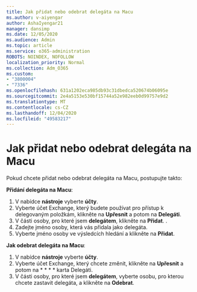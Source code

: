```yaml
---
title: Jak přidat nebo odebrat delegáta na Macu
ms.author: v-aiyengar
author: AshaIyengar21
manager: dansimp
ms.date: 12/05/2020
ms.audience: Admin
ms.topic: article
ms.service: o365-administration
ROBOTS: NOINDEX, NOFOLLOW
localization_priority: Normal
ms.collection: Adm_O365
ms.custom:
- "3800004"
- "7336"
ms.openlocfilehash: 631a1202eca985db93c31dbedca520674b06095e
ms.sourcegitcommit: 2e4a5153e530bf15744a52e982eeb0d99757e9d2
ms.translationtype: MT
ms.contentlocale: cs-CZ
ms.lasthandoff: 12/04/2020
ms.locfileid: "49583217"
---
```

# <a name="how-to-add-or-remove-a-delegate-in-mac"></a>Jak přidat nebo odebrat delegáta na Macu

Pokud chcete přidat nebo odebrat delegáta na Macu, postupujte takto:

**Přidání delegáta na Macu**:

1. V nabídce **nástroje** vyberte **účty**.
1. Vyberte účet Exchange, který budete používat pro přístup k delegovaným položkám, klikněte na **Upřesnit** a potom na **Delegáti**.
1. V části osoby, pro které jsem **delegátem**, klikněte na **Přidat**. .
1. Zadejte jméno osoby, která vás přidala jako delegáta.
1. Vyberte jméno osoby ve výsledcích hledání a klikněte na **Přidat**.
 
**Jak odebrat delegáta na Macu**:

1. V nabídce **nástroje** vyberte **účty**.
1. Vyberte účet Exchange, který chcete změnit, klikněte na **Upřesnit** a potom na * * * * karta Delegáti.
1. V části osoby, pro které jsem **delegátem**, vyberte osobu, pro kterou chcete zastavit delegáta, a klikněte na **Odebrat**.
